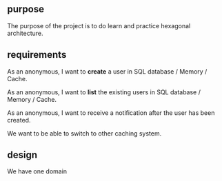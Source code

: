 ## purpose

The purpose of the project is to do learn and practice hexagonal architecture.

## requirements

As an anonymous, I want to **create** a user in SQL database / Memory / Cache.

As an anonymous, I want to **list** the existing users in SQL database / Memory / Cache.

As an anonymous, I want to receive a notification after the user has been created.

We want to be able to switch to other caching system.

## design

We have one domain
